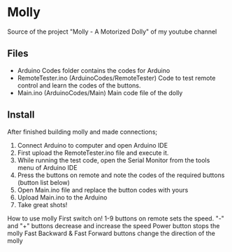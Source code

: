 # Molly
Source of the project "Molly - A Motorized Dolly" of my youtube channel

## Files 
* Arduino Codes folder contains the codes for Arduino
* RemoteTester.ino (ArduinoCodes/RemoteTester)
  Code to test remote control and learn the codes of the buttons.   
* Main.ino (ArduinoCodes/Main)
  Main code file of the dolly
  
## Install
After finished building molly and made connections;
1. Connect Arduino to computer and open Arduino IDE
2. First upload the RemoteTester.ino file and execute it.
3. While running the test code, open the Serial Monitor from the tools menu of Arduino IDE
4. Press the buttons on remote and note the codes of the required buttons (button list below)
5. Open Main.ino file and replace the button codes with yours
6. Upload Main.ino to the Arduino
7. Take great shots!

How to use molly
First switch on!
1-9 buttons on remote sets the speed.
"-" and "+" buttons decrease and increase the speed
Power button stops the molly
Fast Backward & Fast Forward buttons change the direction of the molly
